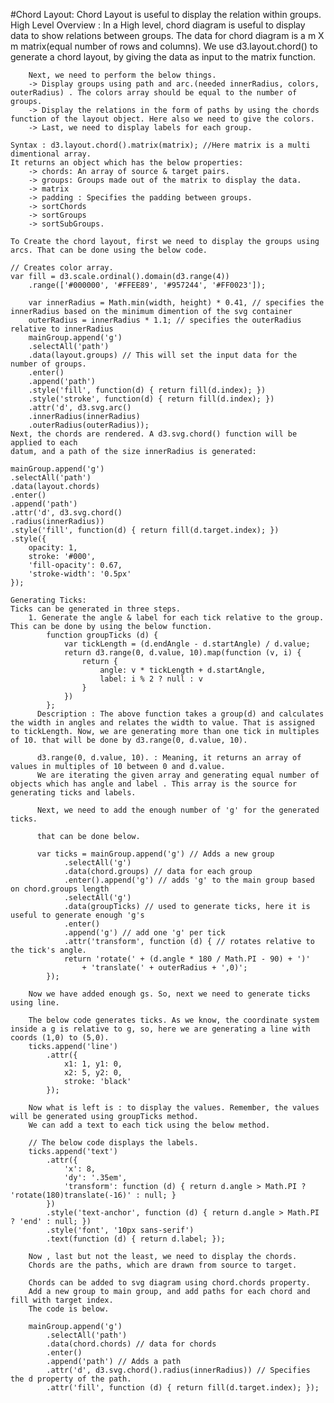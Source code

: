 #Chord Layout:
Chord Layout is useful to display the relation within groups.
	High Level Overview : In a High level, chord diagram is useful to display data to show relations between groups.
		The data for chord diagram is a m X m matrix(equal number of rows and columns).
		We use d3.layout.chord() to generate a chord layout, by giving the data as input to the matrix function.

		Next, we need to perform the below things.
		-> Display groups using path and arc.(needed innerRadius, colors, outerRadius) . The colors array should be equal to the number of groups.
		-> Display the relations in the form of paths by using the chords function of the layout object. Here also we need to give the colors.
		-> Last, we need to display labels for each group.

	Syntax : d3.layout.chord().matrix(matrix); //Here matrix is a multi dimentional array.
	It returns an object which has the below properties:
		-> chords: An array of source & target pairs.
		-> groups: Groups made out of the matrix to display the data.
		-> matrix
		-> padding : Specifies the padding between groups.
		-> sortChords
		-> sortGroups
		-> sortSubGroups.

	To Create the chord layout, first we need to display the groups using arcs. That can be done using the below code.

	// Creates color array.
	var fill = d3.scale.ordinal().domain(d3.range(4))
		.range(['#000000', '#FFEE89', '#957244', '#FF0023']);

		var innerRadius = Math.min(width, height) * 0.41, // specifies the innerRadius based on the minimum dimention of the svg container
		outerRadius = innerRadius * 1.1; // specifies the outerRadius relative to innerRadius
		mainGroup.append('g')
		.selectAll('path')
		.data(layout.groups) // This will set the input data for the number of groups.
		.enter()
		.append('path')
		.style('fill', function(d) { return fill(d.index); })
		.style('stroke', function(d) { return fill(d.index); })
		.attr('d', d3.svg.arc()
		.innerRadius(innerRadius)
		.outerRadius(outerRadius));
	Next, the chords are rendered. A d3.svg.chord() function will be applied to each
	datum, and a path of the size innerRadius is generated:

	mainGroup.append('g')
	.selectAll('path')
	.data(layout.chords)
	.enter()
	.append('path')
	.attr('d', d3.svg.chord()
	.radius(innerRadius))
	.style('fill', function(d) { return fill(d.target.index); })
	.style({
		opacity: 1,
		stroke: '#000',
		'fill-opacity': 0.67,
		'stroke-width': '0.5px'
	});

	Generating Ticks:
	Ticks can be generated in three steps.
		1. Generate the angle & label for each tick relative to the group. This can be done by using the below function.
			function groupTicks (d) {
				var tickLength = (d.endAngle - d.startAngle) / d.value;
				return d3.range(0, d.value, 10).map(function (v, i) {
					return {
						angle: v * tickLength + d.startAngle,
						label: i % 2 ? null : v
					}
				})
			};
		  Description : The above function takes a group(d) and calculates the width in angles and relates the width to value. That is assigned to tickLength. Now, we are generating more than one tick in multiples of 10. that will be done by d3.range(0, d.value, 10).
		  
		  d3.range(0, d.value, 10). : Meaning, it returns an array of values in multiples of 10 between 0 and d.value.
		  We are iterating the given array and generating equal number of objects which has angle and label . This array is the source for generating ticks and labels.
		  
		  Next, we need to add the enough number of 'g' for the generated ticks.
		  
		  that can be done below.

		  var ticks = mainGroup.append('g') // Adds a new group
				.selectAll('g')
				.data(chord.groups) // data for each group
				.enter().append('g') // adds 'g' to the main group based on chord.groups length
				.selectAll('g')
				.data(groupTicks) // used to generate ticks, here it is useful to generate enough 'g's
				.enter()
				.append('g') // add one 'g' per tick
				.attr('transform', function (d) { // rotates relative to the tick's angle.
                return 'rotate(' + (d.angle * 180 / Math.PI - 90) + ')'
                    + 'translate(' + outerRadius + ',0)';
            });
		  
		Now we have added enough gs. So, next we need to generate ticks using line.
		
		The below code generates ticks. As we know, the coordinate system inside a g is relative to g, so, here we are generating a line with coords (1,0) to (5,0).  
		ticks.append('line')
			.attr({
                x1: 1, y1: 0,
                x2: 5, y2: 0,
                stroke: 'black'
            });

		Now what is left is : to display the values. Remember, the values will be generated using groupTicks method.
		We can add a text to each tick using the below method.

		// The below code displays the labels.
		ticks.append('text')
            .attr({
                'x': 8,
                'dy': '.35em',
                'transform': function (d) { return d.angle > Math.PI ? 'rotate(180)translate(-16)' : null; }
            })
            .style('text-anchor', function (d) { return d.angle > Math.PI ? 'end' : null; })
            .style('font', '10px sans-serif')
            .text(function (d) { return d.label; });

		Now , last but not the least, we need to display the chords.
		Chords are the paths, which are drawn from source to target.
		
		Chords can be added to svg diagram using chord.chords property.
		Add a new group to main group, and add paths for each chord and fill with target index.
		The code is below.

		mainGroup.append('g')
			.selectAll('path') 
			.data(chord.chords) // data for chords
			.enter()
			.append('path') // Adds a path
			.attr('d', d3.svg.chord().radius(innerRadius)) // Specifies the d property of the path.
			.attr('fill', function (d) { return fill(d.target.index); });
		
